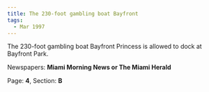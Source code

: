 ```yaml
---  
title: The 230-foot gambling boat Bayfront  
tags:  
  - Mar 1997  
---  
```

  
The 230-foot gambling boat Bayfront Princess is allowed to dock at Bayfront Park.  
  
Newspapers: **Miami Morning News or The Miami Herald**  
  
Page: **4**, Section: **B** 
